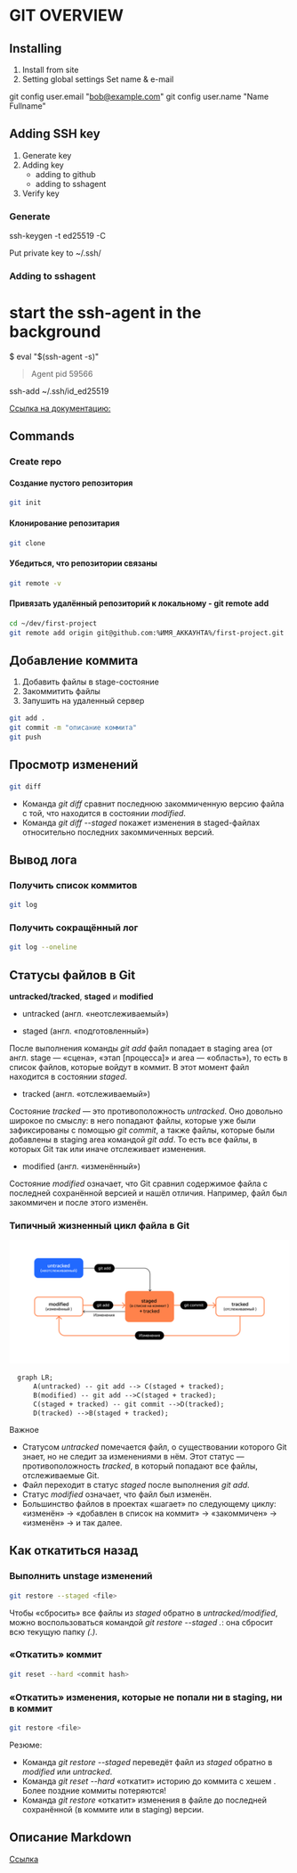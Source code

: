 # GIT OVERVIEW

## Installing
1. Install from site
2. Setting global settings
Set name & e-mail

git config user.email "bob@example.com"
git config user.name "Name Fullname"


## Adding SSH key
1. Generate key
2. Adding key
	- adding to github
	- adding to sshagent
3. Verify key

### Generate
ssh-keygen -t ed25519 -C <e-mail>

Put private key to
~/.ssh/


### Adding to sshagent

# start the ssh-agent in the background
$ eval "$(ssh-agent -s)"
> Agent pid 59566


ssh-add ~/.ssh/id_ed25519


[Ссылка на документацию:](https://docs.github.com/ru/authentication/connecting-to-github-with-ssh/generating-a-new-ssh-key-and-adding-it-to-the-ssh-agent)

## Commands



### Create repo

#### Создание пустого репозитория
```bash
git init
```

#### Клонирование репозитария

```bash
git clone
```

#### Убедиться, что репозитории связаны

```bash
git remote -v
```

#### Привязать удалённый репозиторий к локальному - git remote add

```bash
cd ~/dev/first-project
git remote add origin git@github.com:%ИМЯ_АККАУНТА%/first-project.git
```

## Добавление коммита
1. Добавить файлы в stage-состояние
2. Закоммитить файлы
3. Запушить на удаленный сервер

```bash
git add .
git commit -m "описание коммита"
git push
```


## Просмотр изменений

```bash
git diff
```

- Команда *git diff* сравнит последнюю закоммиченную версию файла с той, что находится в состоянии *modified*.
- Команда *git diff --staged* покажет изменения в staged-файлах относительно последних закоммиченных версий.




## Вывод лога

### Получить список коммитов

```bash
git log
```


### Получить сокращённый лог 

```bash
git log --oneline
```

## Статусы файлов в Git


**untracked/tracked**, **staged** и **modified**

- untracked (англ. «неотслеживаемый»)

- staged (англ. «подготовленный»)

 После выполнения команды *git add* файл попадает в staging area (от англ. stage — «сцена», «этап [процесса]» и area — «область»), то есть в список файлов, которые войдут в коммит. В этот момент файл находится в состоянии *staged*.

- tracked (англ. «отслеживаемый»)

Состояние *tracked* — это противоположность *untracked*. Оно довольно широкое по смыслу: в него попадают файлы, которые уже были зафиксированы с помощью *git commit*, а также файлы, которые были добавлены в staging area командой *git add*. То есть все файлы, в которых Git так или иначе отслеживает изменения.

- modified (англ. «изменённый»)

Состояние *modified* означает, что Git сравнил содержимое файла с последней сохранённой версией и нашёл отличия. Например, файл был закоммичен и после этого изменён.


### Типичный жизненный цикл файла в Git

![Жизненный цикл файла](images/lifecycle-file.png)


```mermaid
  graph LR;
      A(untracked) -- git add --> C(staged + tracked);
      B(modified) -- git add -->C(staged + tracked);
      C(staged + tracked) -- git commit -->D(tracked);
      D(tracked) -->B(staged + tracked);
```


Важное

- Статусом *untracked* помечается файл, о существовании которого Git знает, но не следит за изменениями в нём. Этот статус — противоположность *tracked*, в который попадают все файлы, отслеживаемые Git.
- Файл переходит в статус *staged* после выполнения *git add*.
- Статус *modified* означает, что файл был изменён.
- Большинство файлов в проектах «шагает» по следующему циклу: «изменён» → «добавлен в список на коммит» → «закоммичен» → «изменён» → и так далее.



## Как откатиться назад

### Выполнить unstage изменений

```bash
git restore --staged <file>
```

Чтобы «сбросить» все файлы из *staged* обратно в *untracked/modified*, можно воспользоваться командой *git restore --staged .*: она сбросит всю текущую папку *(.)*.

### «Откатить» коммит

```bash
git reset --hard <commit hash>
```

### «Откатить» изменения, которые не попали ни в staging, ни в коммит

```bash
git restore <file>
```

Резюме:

- Команда *git restore --staged <file>* переведёт файл из *staged* обратно в *modified* или *untracked*.
- Команда *git reset --hard <commit hash>* «откатит» историю до коммита с хешем *<hash>*. Более поздние коммиты потеряются!
- Команда *git restore <file>* «откатит» изменения в файле до последней сохранённой (в коммите или в staging) версии.



## Описание Markdown

[Ссылка](/markdown.md)
